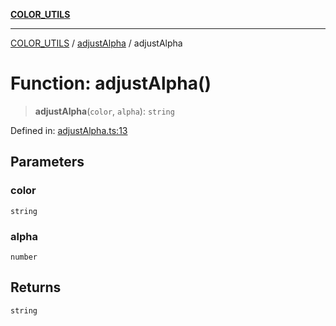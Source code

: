 [**COLOR_UTILS**](../../README.md)

***

[COLOR_UTILS](../../README.md) / [adjustAlpha](../README.md) / adjustAlpha

# Function: adjustAlpha()

> **adjustAlpha**(`color`, `alpha`): `string`

Defined in: [adjustAlpha.ts:13](https://github.com/dailker/everyutil/blob/d12555c550c1d59295f536d15822ff0e97aceecb/src/color/adjustAlpha.ts#L13)

## Parameters

### color

`string`

### alpha

`number`

## Returns

`string`
